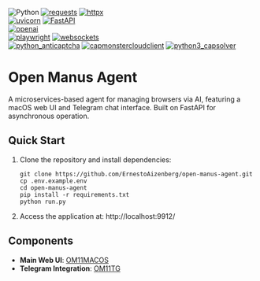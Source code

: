 ![Python](https://img.shields.io/badge/Python-3.12-3776AB?style=for-the-badge&logo=python&logoColor=FFD43B&labelColor=3776AB&color=FFD43B) 
[![requests](https://img.shields.io/badge/requests-2.31.0-3776AB?style=for-the-badge&logo=python&logoColor=white)](https://docs.python-requests.org) [![httpx](https://img.shields.io/badge/httpx-0.25.0-00B4AB?style=for-the-badge&logo=python&logoColor=white)](https://www.python-httpx.org)  
[![uvicorn](https://img.shields.io/badge/uvicorn-0.23.0-6E00F7?style=for-the-badge&logo=python&logoColor=white)](https://www.uvicorn.org) [![FastAPI](https://img.shields.io/badge/FastAPI-0.103.0-009688?style=for-the-badge&logo=fastapi&logoColor=white)](https://fastapi.tiangolo.com)  
[![openai](https://img.shields.io/badge/openai->=0.1.0-412991?style=for-the-badge&logo=openai&logoColor=white)](https://openai.com)  
[![playwright](https://img.shields.io/badge/playwright-1.39.0-FF6B00?style=for-the-badge&logo=playwright&logoColor=white)](https://playwright.dev) 
[![websockets](https://img.shields.io/badge/websockets-11.0.0-FF4D4D?style=for-the-badge&logo=websocket&logoColor=white)](https://websockets.readthedocs.io)  
[![python_anticaptcha](https://img.shields.io/badge/python__anticaptcha-2.0.0-1E3A8A?style=for-the-badge&logo=shield-lock&logoColor=white)](https://anticaptcha.atlassian.net) 
[![capmonstercloudclient](https://img.shields.io/badge/capmonstercloudclient-1.2-4B5563?style=for-the-badge&logo=probot&logoColor=white)](https://capmonster.cloud) 
[![python3_capsolver](https://img.shields.io/badge/python3__capsolver-1.0-111827?style=for-the-badge&logo=verified&logoColor=white)](https://capsolver.com)  

# Open Manus Agent

A microservices-based agent for managing browsers via AI, featuring a macOS web UI and Telegram chat interface. Built on FastAPI for asynchronous operation.

## Quick Start

1. Clone the repository and install dependencies:
   ```shell
   git clone https://github.com/ErnestoAizenberg/open-manus-agent.git
   cp .env.example.env
   cd open-manus-agent
   pip install -r requirements.txt
   python run.py
   ```

3. Access the application at: http://localhost:9912/

## Components

- **Main Web UI**: [OM11MACOS](https://github.com/ErnestoAizenberg/OM11MACOS)
- **Telegram Integration**: [OM11TG](https://github.com/ErnestoAizenberg/OM11TG)
